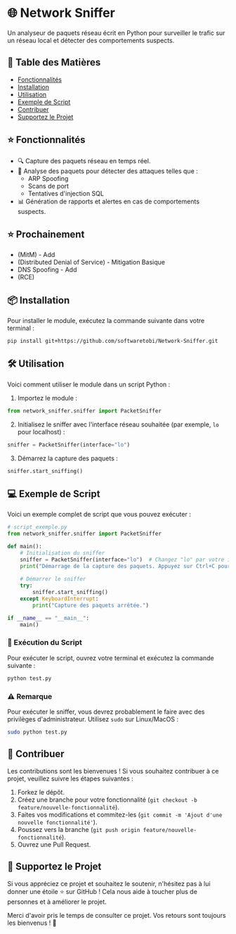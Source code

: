 # 🌐 Network Sniffer

Un analyseur de paquets réseau écrit en Python pour surveiller le trafic sur un réseau local et détecter des comportements suspects. 

## 🚀 Table des Matières

- [Fonctionnalités](#-fonctionnalités)
- [Installation](#-installation)
- [Utilisation](#-utilisation)
- [Exemple de Script](#-exemple-de-script)
- [Contribuer](#-contribuer)
- [Supportez le Projet](#-supportez-le-projet)

## ⭐ Fonctionnalités

- 🔍 Capture des paquets réseau en temps réel.
- 🚨 Analyse des paquets pour détecter des attaques telles que :
  - ARP Spoofing
  - Scans de port
  - Tentatives d'injection SQL
- 📊 Génération de rapports et alertes en cas de comportements suspects.

## ⭐ Prochainement 
- (MitM) - Add
- (Distributed Denial of Service) - Mitigation Basique
- DNS Spoofing - Add
- (RCE)


## 📦 Installation

Pour installer le module, exécutez la commande suivante dans votre terminal :

```bash
pip install git+https://github.com/softwaretobi/Network-Sniffer.git
```



## 🛠️ Utilisation

Voici comment utiliser le module dans un script Python :

1. Importez le module :

```python
from network_sniffer.sniffer import PacketSniffer
```

2. Initialisez le sniffer avec l'interface réseau souhaitée (par exemple, `lo` pour localhost) :

```python
sniffer = PacketSniffer(interface="lo")
```

3. Démarrez la capture des paquets :

```python
sniffer.start_sniffing()
```

## 💻 Exemple de Script

Voici un exemple complet de script que vous pouvez exécuter :

```python
# script_exemple.py
from network_sniffer.sniffer import PacketSniffer

def main():
    # Initialisation du sniffer
    sniffer = PacketSniffer(interface="lo")  # Changez "lo" par votre interface réseau
    print("Démarrage de la capture des paquets. Appuyez sur Ctrl+C pour arrêter.")
    
    # Démarrer le sniffer
    try:
        sniffer.start_sniffing()
    except KeyboardInterrupt:
        print("Capture des paquets arrêtée.")

if __name__ == "__main__":
    main()
```

### 📝 Exécution du Script

Pour exécuter le script, ouvrez votre terminal et exécutez la commande suivante :

```bash
python test.py
```

### ⚠️ Remarque

Pour exécuter le sniffer, vous devrez probablement le faire avec des privilèges d'administrateur. Utilisez `sudo` sur Linux/MacOS :

```bash
sudo python test.py
```

## 🤝 Contribuer

Les contributions sont les bienvenues ! Si vous souhaitez contribuer à ce projet, veuillez suivre les étapes suivantes :

1. Forkez le dépôt.
2. Créez une branche pour votre fonctionnalité (`git checkout -b feature/nouvelle-fonctionnalité`).
3. Faites vos modifications et commitez-les (`git commit -m 'Ajout d'une nouvelle fonctionnalité'`).
4. Poussez vers la branche (`git push origin feature/nouvelle-fonctionnalité`).
5. Ouvrez une Pull Request.

## 💖 Supportez le Projet

Si vous appréciez ce projet et souhaitez le soutenir, n'hésitez pas à lui donner une étoile ⭐ sur GitHub ! Cela nous aide à toucher plus de personnes et à améliorer le projet.

Merci d'avoir pris le temps de consulter ce projet. Vos retours sont toujours les bienvenus ! 🙌
